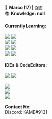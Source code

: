 
👤 <strong>Marco (17) | 🇩🇪</strong><br>
📚 <strong>Knowledge: null</strong><br>
<br>
<strong>Currently Learning:</strong><br><br>
<img src="https://img.shields.io/badge/HTML-black?logo=html5&logoColor=orange"/> 
<img src="https://img.shields.io/badge/CSS3-black?logo=css3&logoColor=blue"/><br/>
<img src="https://img.shields.io/badge/JavaScript-black?logo=javascript&logoColor=F7DF1E"/> 
<img src="https://img.shields.io/badge/TypeScript-black?logo=typescript&logoColor=blue"/><br/>
<img src="https://img.shields.io/badge/Express.js-black?logo=express&logoColor=white"/> 
<img src="https://img.shields.io/badge/Node.js-black?logo=nodedotjs&logoColor=green" /><br>
<img src="https://img.shields.io/badge/C%2B%2B-black?logo=c%2B%2B&logoColor=lightblue" />
<img src="https://img.shields.io/badge/C%23-black?logo=c-sharp&logoColor=darkmagenta" />
<br><br>
<strong>IDEs & CodeEditors:</strong><br><br>
<img src="https://img.shields.io/badge/WebStorm-black?logo=webstorm&logoColor=white">
<img src="https://img.shields.io/badge/VisualStudio/Code-black?logo=visualstudiocode&logoColor=white">
<br><br>
<img src="https://github-readme-stats.vercel.app/api/top-langs/?username=KAME425" /><br>
<img src="https://github-readme-stats.vercel.app/api?username=KAME425"/><br>
<img src="https://activity-graph.herokuapp.com/graph?username=KAME425&theme=minimal"/>
<br><br>
<strong>Contact Me:</strong>
<br>
<italic>Discord: KAME#9131</italic>
